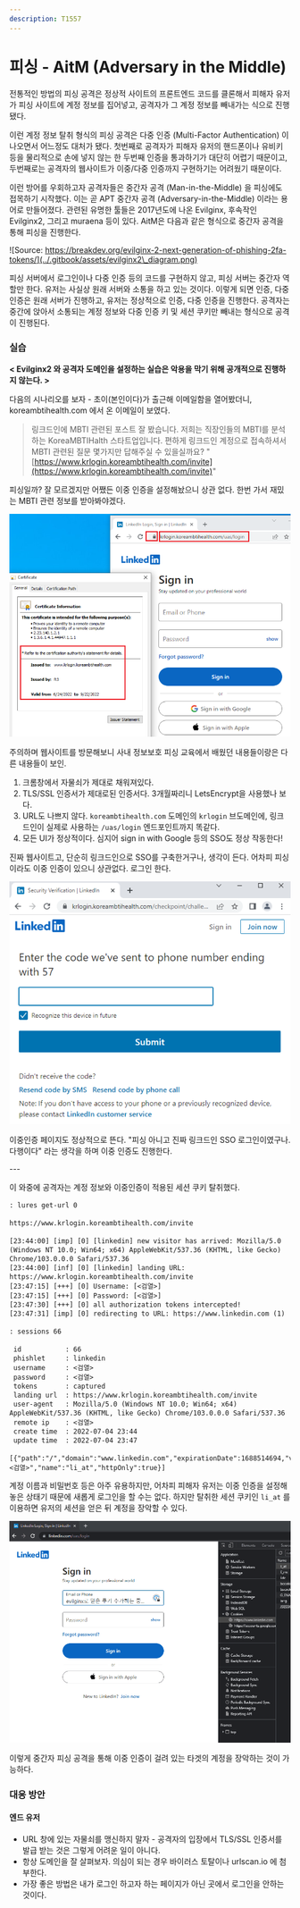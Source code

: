 ```yaml
---
description: T1557
---
```


# 피싱 - AitM (Adversary in the Middle)

전통적인 방법의 피싱 공격은 정상적 사이트의 프론트엔드 코드를 클론해서 피해자 유저가 피싱 사이트에 계정 정보를 집어넣고, 공격자가 그 계정 정보를 빼내가는 식으로 진행됐다.&#x20;

이런 계정 정보 탈취 형식의 피싱 공격은 다중 인증 (Multi-Factor Authentication) 이 나오면서 어느정도 대처가 됐다. 첫번째로 공격자가 피해자 유저의 핸드폰이나 유비키 등을 물리적으로 손에 넣지 않는 한 두번째 인증을 통과하기가 대단히 어렵기 때문이고, 두번째로는 공격자의 웹사이트가 이중/다중 인증까지 구현하기는 어려웠기 때문이다.&#x20;

이런 방어를 우회하고자 공격자들은 중간자 공격 (Man-in-the-Middle) 을 피싱에도 접목하기 시작했다. 이는 곧 APT 중간자 공격 (Adversary-in-the-Middle) 이라는 용어로 만들어졌다. 관련된 유명한 툴들은 2017년도에 나온 Evilginx, 후속작인 Evilginx2, 그리고 muraena 등이 있다. AitM은 다음과 같은 형식으로 중간자 공격을 통해 피싱을 진행한다.&#x20;

![Source: https://breakdev.org/evilginx-2-next-generation-of-phishing-2fa-tokens/](../.gitbook/assets/evilginx2\_diagram.png)

피싱 서버에서 로그인이나 다중 인증 등의 코드를 구현하지 않고, 피싱 서버는 중간자 역할만 한다. 유저는 사실상 원래 서버와 소통을 하고 있는 것이다. 이렇게 되면 인증, 다중인증은 원래 서버가 진행하고, 유저는 정상적으로 인증, 다중 인증을 진행한다. 공격자는 중간에 앉아서 소통되는 계정 정보와 다중 인증 키 및 세션 쿠키만 빼내는 형식으로 공격이 진행된다.&#x20;

### 실습&#x20;

**< Evilginx2 와 공격자 도메인을 설정하는 실습은 악용을 막기 위해 공개적으로 진행하지 않는다. >** &#x20;

다음의 시나리오를 보자 - 초이(본인이다)가 출근해 이메일함을 열어봤더니, koreambtihealth.com 에서 온 이메일이 보였다.&#x20;

> 링크드인에 MBTI 관련된 포스트 잘 봤습니다. 저희는 직장인들의 MBTI를 분석하는 KoreaMBTIHalth 스타트업입니다. 편하게 링크드인 계정으로 접속하셔서 MBTI 관련된 질문 몇가지만 답해주실 수 있을실까요? "[https://www.krlogin.koreambtihealth.com/invite](https://www.krlogin.koreambtihealth.com/invite)"

피싱일까? 잘 모르겠지만 어쨌든 이중 인증을 설정해놨으니 상관 없다. 한번 가서 재밌는 MBTI 관련 정보를 받아봐야겠다.&#x20;

![](../.gitbook/assets/evilginx-hmm.png)

주의하며 웹사이트를 방문해보니 사내 정보보호 피싱 교육에서 배웠던 내용들이랑은 다른 내용들이 보인.&#x20;

1. 크롬창에서 자물쇠가 제대로 채워져있다.&#x20;
2. TLS/SSL 인증서가 제대로된 인증서다. 3개월짜리니 LetsEncrypt을 사용했나 보다.&#x20;
3. URL도 나쁘지 않다. `koreambtihealth.com` 도메인의 `krlogin` 브도메인에, 링크드인이 실제로 사용하는 `/uas/login` 엔드포인트까지 똑같다.&#x20;
4. 모든 UI가 정상적이다. 심지어 sign in with Google 등의 SSO도 정상 작동한다!&#x20;

진짜 웹사이트고, 단순히 링크드인으로 SSO를 구축한거구나, 생각이 든다. 어차피 피싱이라도 이중 인증이 있으니 상관없다. 로그인 한다.&#x20;



![](<../.gitbook/assets/image (9) (2).png>)

이중인증 페이지도 정상적으로 뜬다. "피싱 아니고 진짜 링크드인 SSO 로그인이였구나. 다행이다" 라는 생각을 하며 이중 인증도 진행한다.&#x20;



\---&#x20;

이 와중에 공격자는 계정 정보와 이중인증이 적용된 세션 쿠키 탈취했다.&#x20;

```
: lures get-url 0

https://www.krlogin.koreambtihealth.com/invite

[23:44:00] [imp] [0] [linkedin] new visitor has arrived: Mozilla/5.0 (Windows NT 10.0; Win64; x64) AppleWebKit/537.36 (KHTML, like Gecko) Chrome/103.0.0.0 Safari/537.36
[23:44:00] [inf] [0] [linkedin] landing URL: https://www.krlogin.koreambtihealth.com/invite
[23:47:15] [+++] [0] Username: [<검열>]
[23:47:15] [+++] [0] Password: [<검열>]
[23:47:30] [+++] [0] all authorization tokens intercepted!
[23:47:31] [imp] [0] redirecting to URL: https://www.linkedin.com (1)

: sessions 66

 id           : 66
 phishlet     : linkedin
 username     : <검열>
 password     : <검열>
 tokens       : captured
 landing url  : https://www.krlogin.koreambtihealth.com/invite
 user-agent   : Mozilla/5.0 (Windows NT 10.0; Win64; x64) AppleWebKit/537.36 (KHTML, like Gecko) Chrome/103.0.0.0 Safari/537.36
 remote ip    : <검열>
 create time  : 2022-07-04 23:44
 update time  : 2022-07-04 23:47

[{"path":"/","domain":"www.linkedin.com","expirationDate":1688514694,"value":"<검열>","name":"li_at","httpOnly":true}]
```

계정 이름과 비밀번호 등은 아주 유용하지만, 어차피 피해자 유저는 이중 인증을 설정해놓은 상태기 때문에 새롭게 로그인을 할 수는 없다. 하지만 탈취한 세션 쿠키인 `li_at` 를 이용하면 유저의 세션을 얻은 뒤 계정을 장악할 수 있다. &#x20;

![](../.gitbook/assets/evilginx-demo.gif)

이렇게 중간자 피싱 공격을 통해 이중 인증이 걸려 있는 타겟의 계정을 장악하는 것이 가능하다.&#x20;

### 대응 방안&#x20;

#### 엔드 유저&#x20;

* URL 창에 있는 자물쇠를 맹신하지 말자 - 공격자의 입장에서 TLS/SSL 인증서를 발급 받는 것은 그렇게 어려운 일이 아니다.&#x20;
* 항상 도메인을 잘 살펴보자. 의심이 되는 경우 바이러스 토탈이나 urlscan.io 에 첨부한다.&#x20;
* 가장 좋은 방법은 내가 로그인 하고자 하는 페이지가 아닌 곳에서 로그인을 안하는 것이다.&#x20;

